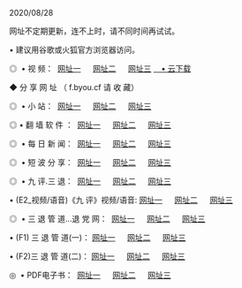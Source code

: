 <p>2020/08/28
<p>网址不定期更新，连不上时，请不同时间再试试。
<p>• 建议用谷歌或火狐官方浏览器访问。
<p>◎  • 视 频： 
<a href="http://mrk.proyectolanuevatierra.com/s/" target="_blank">网址一</a> 　 
<a href="http://mik.proyectolanuevatierra.com/s/" target="_blank">网址二</a> 　 
<a href="http://mok.proyectolanuevatierra.com/tv.html" target="_blank">网址三</a>  
<a href="https://disk.yandex.ru/d/wIUK0uxc3Gk4Ng" target="_blank">　• 云下载 </a></p>

<p> ◆ 分 享 网 址 （ f.byou.cf 请 收 藏） </p>
<p>◎   •  小 站：  
<a href="http://mrk.proyectolanuevatierra.com/f.html" target="_blank">网址一</a> 　 
<a href="http://mik.proyectolanuevatierra.com/h.html" target="_blank">网址二</a> 　 
<a href="http://mok.proyectolanuevatierra.com/k/" target="_blank">网址三</a></p>
<p>◎  • 翻 墙 软 件 ：  
<a href="http://mrk.proyectolanuevatierra.com/ff/" target="_blank">网址一</a> 　 
<a href="http://mik.proyectolanuevatierra.com/s/read/a1_nd.html" target="_blank">网址二</a> 　 
<a href="http://mok.proyectolanuevatierra.com/ff/index.html" target="_blank">网址三</a></p>
<p>◎   • 每 日 新 闻：  
<a href="http://mrk.proyectolanuevatierra.com/day/" target="_blank">网址一</a> 　 
<a href="http://mik.proyectolanuevatierra.com/day/" target="_blank">网址二</a> 　 
<a href="http://mik.proyectolanuevatierra.com/day/index.html" target="_blank">网址三</a></p>
<p>◎   • 短 波 分 享：  
<a href="http://mrk.proyectolanuevatierra.com/h/" target="_blank">网址一</a> 　 
<a href="http://mik.proyectolanuevatierra.com/h/" target="_blank">网址二</a> 　 
<a href="http://mok.proyectolanuevatierra.com/h/index.html" target="_blank">网址三</a></p>
<p>◎   • 九 评.三 退：  
<a href="http://mrk.proyectolanuevatierra.com/t/" target="_blank">网址一</a> 　 
<a href="http://mik.proyectolanuevatierra.com/v2/index.html" target="_blank">网址二</a> 　 
<a href="http://mok.proyectolanuevatierra.com/tt/index.html" target="_blank">网址三</a> 　</p>
<p>  • (E2_视频/语音)《九 评》视频/语音: 
<a href="http://mik.proyectolanuevatierra.com/7738.html" target="_blank">网址一</a> 　 
<a href="http://mrk.proyectolanuevatierra.com/7614.html" target="_blank">网址二</a> 　 
<a href="http://mok.proyectolanuevatierra.com/7633.html" target="_blank">网址三</a></p>
<p>◎   • 三 退 管 道...退 党 网：  
<a href="http://mrk.proyectolanuevatierra.com/go/td1.html" target="_blank">网址一</a> 　 
<a href="http://mik.proyectolanuevatierra.com/go/td2.html" target="_blank">网址二</a> 　 
<a href="http://mok.proyectolanuevatierra.com/go/td3.html" target="_blank">网址三</a></p>
<p>  • (F1) 三 退 管 道(一)： 
<a href="http://mrk.proyectolanuevatierra.com/dd/" target="_blank">网址一</a> 　 
<a href="http://mik.proyectolanuevatierra.com/s/read/a1_tdx.html" target="_blank">网址二</a> 　 
<a href="http://mok.proyectolanuevatierra.com/dd/" target="_blank">网址三</a></p>
<p>  • (F2)三 退 管 道(二)： 
<a href="http://mik.proyectolanuevatierra.com/d/" target="_blank">网址一</a> 　 
<a href="http://mrk.proyectolanuevatierra.com/d/index.html" target="_blank">网址二</a> 　 
<a href="http://mok.proyectolanuevatierra.com/d/" target="_blank">网址三</a></p>
<p>◎   • PDF电子书：  
<a href="http://mrk.proyectolanuevatierra.com/p/" target="_blank">网址一</a> 　 
<a href="http://mik.proyectolanuevatierra.com/p/index.html" target="_blank">网址二</a> 　 
<a href="http://mok.proyectolanuevatierra.com/p/" target="_blank">网址三</a></p>
